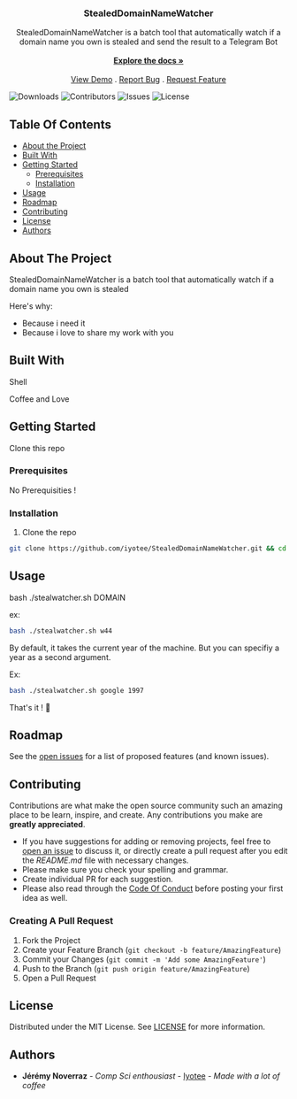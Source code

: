 
<p align="center">

  <h3 align="center">StealedDomainNameWatcher</h3>

  <p align="center">
    StealedDomainNameWatcher is a batch tool that automatically watch if a domain name you own is stealed and send the result to a Telegram Bot
    <br/>
    <br/>
    <a href="https://github.com/Iyotee/StealedDomainNameWatcher"><strong>Explore the docs »</strong></a>
    <br/>
    <br/>
    <a href="https://github.com/Iyotee/StealedDomainNameWatcher">View Demo</a>
    .
    <a href="https://github.com/Iyotee/StealedDomainNameWatcher/issues">Report Bug</a>
    .
    <a href="https://github.com/Iyotee/StealedDomainNameWatcher/issues">Request Feature</a>
  </p>
</p>

![Downloads](https://img.shields.io/github/downloads/Iyotee/StealedDomainNameWatcher/total) ![Contributors](https://img.shields.io/github/contributors/Iyotee/StealedDomainNameWatcher?color=dark-green) ![Issues](https://img.shields.io/github/issues/Iyotee/StealedDomainNameWatcher) ![License](https://img.shields.io/github/license/Iyotee/up)


## Table Of Contents

* [About the Project](#about-the-project)
* [Built With](#built-with)
* [Getting Started](#getting-started)
  * [Prerequisites](#prerequisites)
  * [Installation](#installation)
* [Usage](#usage)
* [Roadmap](#roadmap)
* [Contributing](#contributing)
* [License](#license)
* [Authors](#authors)


## About The Project


StealedDomainNameWatcher is a batch tool that automatically watch if a domain name you own is stealed


Here's why:

* Because i need it
* Because i love to share my work with you


## Built With

Shell

Coffee and Love

## Getting Started

Clone this repo

### Prerequisites

No Prerequisities !


### Installation


1. Clone the repo

```sh
git clone https://github.com/iyotee/StealedDomainNameWatcher.git && cd StealedDomainNameWatcher
```



## Usage
bash ./stealwatcher.sh DOMAIN

ex:

```sh
bash ./stealwatcher.sh w44
```

By default, it takes the current year of the machine. But you can specifiy a year as a second argument. 

Ex:

```sh
bash ./stealwatcher.sh google 1997
```

That's it ! 🎊


## Roadmap

See the [open issues](https://github.com/Iyotee/StealedDomainNameWatcher/issues) for a list of proposed features (and known issues).

## Contributing

Contributions are what make the open source community such an amazing place to be learn, inspire, and create. Any contributions you make are **greatly appreciated**.
* If you have suggestions for adding or removing projects, feel free to [open an issue](https://github.com/Iyotee/StealedDomainNameWatcher/issues/new) to discuss it, or directly create a pull request after you edit the *README.md* file with necessary changes.
* Please make sure you check your spelling and grammar.
* Create individual PR for each suggestion.
* Please also read through the [Code Of Conduct](https://github.com/Iyotee/StealedDomainNameWatcher/blob/main/CODE_OF_CONDUCT.md) before posting your first idea as well.

### Creating A Pull Request

1. Fork the Project
2. Create your Feature Branch (`git checkout -b feature/AmazingFeature`)
3. Commit your Changes (`git commit -m 'Add some AmazingFeature'`)
4. Push to the Branch (`git push origin feature/AmazingFeature`)
5. Open a Pull Request

## License

Distributed under the MIT License. See [LICENSE](https://github.com/Iyotee/StealedDomainNameWatcher/blob/main/LICENSE.md) for more information.

## Authors

* **Jérémy Noverraz** - *Comp Sci enthousiast* - [Iyotee](https://github.com/iyotee/) - *Made with a lot of coffee*
